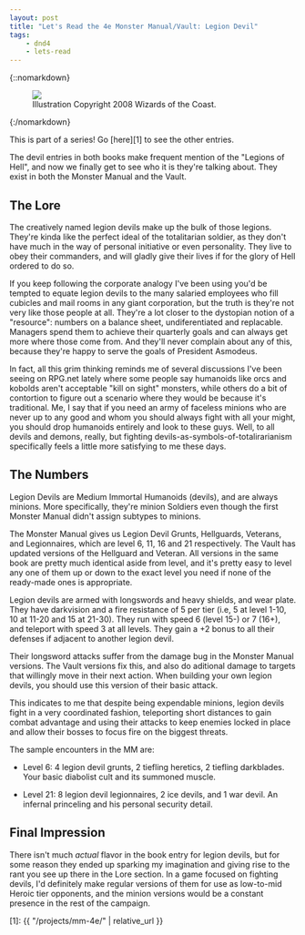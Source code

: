 ```yaml
---
layout: post
title: "Let's Read the 4e Monster Manual/Vault: Legion Devil"
tags:
    - dnd4
    - lets-read
---
```


{::nomarkdown}
<figure>
  <img src="{{ "/assets/wir-mm-4e-legion-devil.png" | absolute_url }}"/>
  <figcaption>Illustration Copyright 2008 Wizards of the Coast.</figcaption>
</figure>
{:/nomarkdown}

This is part of a series! Go [here][1] to see the other entries.

The devil entries in both books make frequent mention of the "Legions of Hell",
and now we finally get to see who it is they're talking about. They exist in
both the Monster Manual and the Vault.

## The Lore

The creatively named legion devils make up the bulk of those legions. They're
kinda like the perfect ideal of the totalitarian soldier, as they don't have
much in the way of personal initiative or even personality. They live to obey
their commanders, and will gladly give their lives if for the glory of Hell
ordered to do so.

If you keep following the corporate analogy I've been using you'd be tempted to
equate legion devils to the many salaried employees who fill cubicles and mail
rooms in any giant corporation, but the truth is they're not very like those
people at all. They're a lot closer to the dystopian notion of a "resource":
numbers on a balance sheet, undiferentiated and replacable. Managers spend them
to achieve their quarterly goals and can always get more where those come
from. And they'll never complain about any of this, because they're happy to
serve the goals of President Asmodeus.

In fact, all this grim thinking reminds me of several discussions I've been
seeing on RPG.net lately where some people say humanoids like orcs and kobolds
aren't acceptable "kill on sight" monsters, while others do a bit of contortion
to figure out a scenario where they would be because it's traditional. Me, I say
that if you need an army of faceless minions who are never up to any good and
whom you should always fight with all your might, you should drop humanoids
entirely and look to these guys. Well, to all devils and demons, really, but
fighting devils-as-symbols-of-totalirarianism specifically feels a little more
satisfying to me these days.

## The Numbers

Legion Devils are Medium Immortal Humanoids (devils), and are always
minions. More specifically, they're minion Soldiers even though the first
Monster Manual didn't assign subtypes to minions.

The Monster Manual gives us Legion Devil Grunts, Hellguards, Veterans, and
Legionnaires, which are level 6, 11, 16 and 21 respectively. The Vault has
updated versions of the Hellguard and Veteran. All versions in the same book are
pretty much identical aside from level, and it's pretty easy to level any one of
them up or down to the exact level you need if none of the ready-made ones is
appropriate.

Legion devils are armed with longswords and heavy shields, and wear plate. They
have darkvision and a fire resistance of 5 per tier (i.e, 5 at level 1-10, 10 at
11-20 and 15 at 21-30). They run with speed 6 (level 15-) or 7 (16+), and
teleport with speed 3 at all levels. They gain a +2 bonus to all their defenses
if adjacent to another legion devil.

Their longsword attacks suffer from the damage bug in the Monster Manual
versions. The Vault versions fix this, and also do aditional damage to targets
that willingly move in their next action. When building your own legion devils,
you should use this version of their basic attack.

This indicates to me that despite being expendable minions, legion devils fight
in a very coordinated fashion, teleporting short distances to gain combat
advantage and using their attacks to keep enemies locked in place and allow
their bosses to focus fire on the biggest threats.

The sample encounters in the MM are:

- Level 6: 4 legion devil grunts, 2 tiefling heretics, 2 tiefling
  darkblades. Your basic diabolist cult and its summoned muscle.

- Level 21: 8 legion devil legionnaires, 2 ice devils, and 1 war devil. An
  infernal princeling and his personal security detail.

## Final Impression

There isn't much _actual_ flavor in the book entry for legion devils, but for
some reason they ended up sparking my imagination and giving rise to the rant
you see up there in the Lore section. In a game focused on fighting devils,
I'd definitely make regular versions of them for use as low-to-mid Heroic tier
opponents, and the minion versions would be a constant presence in the rest of
the campaign.

[1]: {{ "/projects/mm-4e/" | relative_url }}
